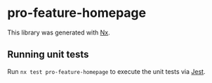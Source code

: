 # pro-feature-homepage

This library was generated with [Nx](https://nx.dev).

## Running unit tests

Run `nx test pro-feature-homepage` to execute the unit tests via [Jest](https://jestjs.io).
